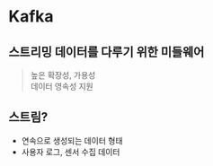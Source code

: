 # Kafka

## 스트리밍 데이터를 다루기 위한 미들웨어
> 높은 확장성, 가용성 <br>
> 데이터 영속성 지원

## 스트림?
- 연속으로 생성되는 데이터 형태
- 사용자 로그, 센서 수집 데이터
